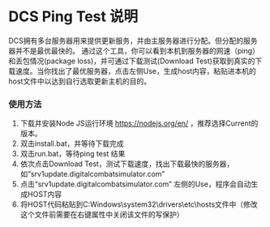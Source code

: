 # DCS Ping Test 说明

DCS拥有多台服务器用来提供更新服务，并由主服务器进行分配。但分配的服务器并不是最优最快的。
通过这个工具，你可以看到本机到服务器的网速（ping）和丢包情况(package loss)，并可通过下载测试(Download Test)获取到真实的下载速度。当你找出了最优服务器，点击左侧Use，生成host内容，粘贴进本机的host文件中以达到自行选取更新主机的目的。

### 使用方法

1. 下载并安装Node JS运行环境 https://nodejs.org/en/ ，推荐选择Current的版本。
2. 双击install.bat，并等待下载完成
3. 双击run.bat，等待ping test 结果
4. 依次点击Download Test，测试下载速度，找出下载最快的服务器，如“srv1update.digitalcombatsimulator.com”
5. 点击“srv1update.digitalcombatsimulator.com” 左侧的Use，程序会自动生成HOST内容
6. 将HOST代码粘贴到C:Windows\system32\drivers\etc\hosts文件中（修改这个文件前需要在右键属性中关闭该文件的写保护）